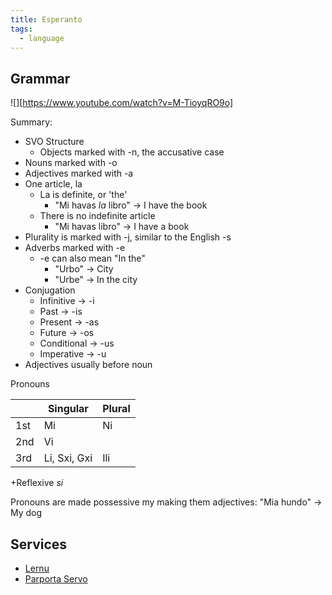 ```yaml
---
title: Esperanto
tags:
  - language
---
```



## Grammar
![][https://www.youtube.com/watch?v=M-TioyqRO9o]

Summary:
- SVO Structure
	- Objects marked with -n, the accusative case
- Nouns marked with -o
- Adjectives marked with -a
- One article, la
	- La is definite, or 'the'
		- "Mi havas _la_ libro" -> I have the book
	- There is no indefinite article
		- "Mi havas libro" -> I have a book
- Plurality is marked with -j, similar to the English -s
- Adverbs marked with -e
	- -e can also mean "In the"
		- "Urbo" -> City
		- "Urbe" -> In the city
- Conjugation
	- Infinitive -> -i
	- Past -> -is
	- Present -> -as
	- Future -> -os
	- Conditional -> -us
	- Imperative -> -u
- Adjectives usually before noun

Pronouns

|     | Singular     | Plural |
| --- | ------------ | ------ |
| 1st | Mi           | Ni     |
| 2nd | Vi           |        |
| 3rd | Li, Sxi, Gxi | Ili    |
+Reflexive _si_

Pronouns are made possessive my making them adjectives:
	"Mia hundo" -> My dog

## Services
- [Lernu](https://lernu.net/)
- [Parporta Servo](https://www.pasportaservo.org/)